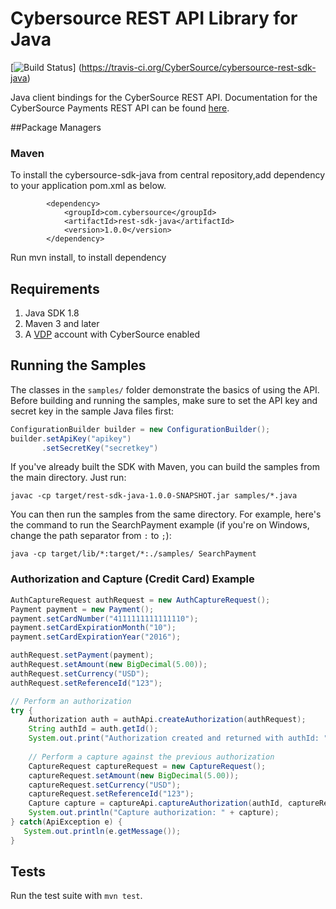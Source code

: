 # Cybersource REST API Library for Java
[![Build Status](https://travis-ci.org/CyberSource/cybersource-rest-sdk-java.png?branch=future)]
(https://travis-ci.org/CyberSource/cybersource-rest-sdk-java)

Java client bindings for the CyberSource REST API. Documentation for the CyberSource Payments REST API can be found [here](https://vdp.visa.com/products/cybersource/reference).

##Package Managers

### Maven
To install the cybersource-sdk-java from central repository,add dependency to your application pom.xml as below.
````
        <dependency>
            <groupId>com.cybersource</groupId>
            <artifactId>rest-sdk-java</artifactId>
            <version>1.0.0</version>
        </dependency> 
````
 Run mvn install, to install dependency

## Requirements
1. Java SDK 1.8  
2. Maven 3 and later  
3. A [VDP](https://vdp.visa.com) account with CyberSource enabled
    
## Running the Samples
The classes in the ```samples/``` folder demonstrate the basics of using the API. Before building and running the samples, make sure to set the API key and secret key in the sample Java files first:
```java
ConfigurationBuilder builder = new ConfigurationBuilder();
builder.setApiKey("apikey")
       .setSecretKey("secretkey")
```

If you've already built the SDK with Maven, you can build the samples from the main directory. Just run:
```
javac -cp target/rest-sdk-java-1.0.0-SNAPSHOT.jar samples/*.java
```

You can then run the samples from the same directory. For example, here's the command to run the SearchPayment example (if you're on Windows, change the path separator from ````:```` to ````;````):
```
java -cp target/lib/*:target/*:./samples/ SearchPayment
```

### Authorization and Capture (Credit Card) Example
```java
AuthCaptureRequest authRequest = new AuthCaptureRequest();
Payment payment = new Payment();
payment.setCardNumber("4111111111111110");
payment.setCardExpirationMonth("10");
payment.setCardExpirationYear("2016");

authRequest.setPayment(payment);
authRequest.setAmount(new BigDecimal(5.00));
authRequest.setCurrency("USD");
authRequest.setReferenceId("123");

// Perform an authorization
try {
    Authorization auth = authApi.createAuthorization(authRequest);
    String authId = auth.getId();
    System.out.print("Authorization created and returned with authId: " + authId);
  
    // Perform a capture against the previous authorization
    CaptureRequest captureRequest = new CaptureRequest();
    captureRequest.setAmount(new BigDecimal(5.00));
    captureRequest.setCurrency("USD");
    captureRequest.setReferenceId("123");
    Capture capture = captureApi.captureAuthorization(authId, captureRequest);
    System.out.println("Capture authorization: " + capture);
} catch(ApiException e) {
   System.out.println(e.getMessage());
}
```
    
## Tests

Run the test suite with ```mvn test```.

